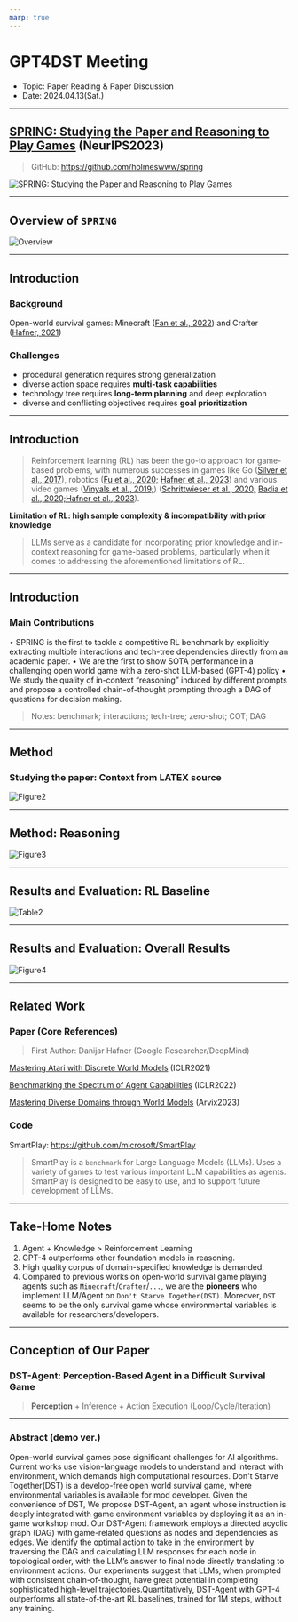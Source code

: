 ```yaml
---
marp: true
---
```


# GPT4DST Meeting

- Topic: Paper Reading & Paper Discussion
- Date: 2024.04.13(Sat.)

---

## [SPRING: Studying the Paper and Reasoning to Play Games](https://arxiv.org/abs/2305.15486) (NeurIPS2023)

> GitHub: <https://github.com/holmeswww/spring>

![SPRING: Studying the Paper and Reasoning to Play Games](./assets/SPRING/Arvix.png)

---

## Overview of `SPRING`

![Overview](./assets/SPRING/Figure1.png)

---

## Introduction

### Background

Open-world survival games: Minecraft ([Fan et al., 2022](https://arxiv.org/abs/2206.08853)) and Crafter ([Hafner, 2021]((https://arxiv.org/abs/2109.06780)))

### Challenges

- procedural generation requires strong generalization
- diverse action space requires **multi-task capabilities**
- technology tree requires **long-term planning** and deep exploration
- diverse and conflicting objectives requires **goal prioritization**

---

## Introduction

> Reinforcement learning (RL) has been the go-to approach for game-based problems, with numerous successes in games like Go ([Silver et al., 2017]((https://www.nature.com/articles/nature24270))), robotics ([Fu et al., 2020;](https://arxiv.org/abs/2004.07219) [Hafner et al., 2023](https://arxiv.org/abs/2301.04104)) and various video games ([Vinyals et al., 2019;](https://www.nature.com/articles/s41586-019-1724-z)) ([Schrittwieser et al., 2020;](https://www.nature.com/articles/s41586-020-03051-4) [Badia et al., 2020;](https://arxiv.org/abs/2003.13350)[Hafner et al., 2023](https://arxiv.org/abs/2301.04104)).

**Limitation of RL: high sample complexity & incompatibility with prior knowledge**

> LLMs serve as a candidate for incorporating prior knowledge and in-context reasoning for game-based problems, particularly when it comes to addressing the aforementioned limitations of RL.
---

## Introduction

### Main Contributions

• SPRING is the first to tackle a competitive RL benchmark by explicitly extracting multiple interactions and tech-tree dependencies directly from an academic paper.
• We are the first to show SOTA performance in a challenging open world game with a zero-shot LLM-based (GPT-4) policy
• We study the quality of in-context “reasoning” induced by different prompts and propose a controlled chain-of-thought prompting through a DAG of questions for decision making.

> Notes: benchmark; interactions; tech-tree; zero-shot; COT; DAG

---

## Method

### Studying the paper: Context from LATEX source

![Figure2](./assets/SPRING/Figure2.png)

---

## Method: Reasoning

![Figure3](./assets/SPRING/Figure3.png)

---

## Results and Evaluation: RL Baseline

![Table2](./assets/SPRING/Table2.png)

---

## Results and Evaluation: Overall Results

![Figure4](./assets/SPRING/Figure4.png)

---

## Related Work

### Paper (Core References)

> First Author: Danijar Hafner (Google Researcher/DeepMind)

[Mastering Atari with Discrete World Models](https://arxiv.org/abs/2010.02193) (ICLR2021)

[Benchmarking the Spectrum of Agent Capabilities](https://arxiv.org/abs/2109.06780) (ICLR2022)

[Mastering Diverse Domains through World Models](https://arxiv.org/abs/2301.04104) (Arvix2023)

### Code

SmartPlay: <https://github.com/microsoft/SmartPlay>
> SmartPlay is a `benchmark` for Large Language Models (LLMs). Uses a variety of games to test various important LLM capabilities as agents. SmartPlay is designed to be easy to use, and to support future development of LLMs.

---

## Take-Home Notes

1. Agent + Knowledge > Reinforcement Learning
2. GPT-4 outperforms other foundation models in reasoning.
3. High quality corpus of domain-specified knowledge is demanded.
4. Compared to previous works on open-world survival game playing agents such as `Minecraft`/`Crafter`/`...`, we are the **pioneers** who implement LLM/Agent on `Don't Starve Together(DST)`. Moreover, `DST` seems to be the only survival game whose environmental variables is available for researchers/developers.

---

## Conception of Our Paper

### DST-Agent: Perception-Based Agent in a Difficult Survival Game

> **Perception** + Inference + Action Execution (Loop/Cycle/Iteration)

---

### Abstract (demo ver.)

Open-world survival games pose significant challenges for AI algorithms. Current works use vision-language models to understand and interact with environment, which demands high computational resources. Don't Starve Together(DST) is a develop-free open world survival game, where environmental variables is available for mod developer. Given the convenience of DST, We propose DST-Agent, an agent whose instruction is deeply integrated with game environment variables by deploying it as an in-game workshop mod. Our DST-Agent framework employs a directed acyclic graph (DAG) with game-related questions as nodes and dependencies as edges. We identify the optimal action to take in the environment by traversing the DAG and calculating LLM responses for each node in topological order, with the LLM’s answer to final node directly translating to environment actions. Our experiments suggest that LLMs, when prompted with consistent chain-of-thought, have great potential in completing sophisticated high-level trajectories.Quantitatively, DST-Agent with GPT-4 outperforms all state-of-the-art RL baselines, trained for 1M steps, without any training. 

